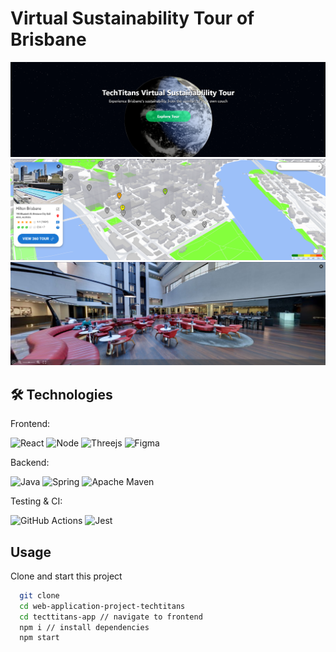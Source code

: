 
# Virtual Sustainability Tour of Brisbane



![S1](./tecttitans-app/public/S1.png)
![S2](./tecttitans-app/public/S2.png)
![S3](./tecttitans-app/public/S3.png)


## 🛠 Technologies
Frontend: 

![React](https://img.shields.io/badge/React-20232A?style=for-the-badge&logo=react&logoColor=61DAFB) 
![Node](https://img.shields.io/badge/Node.js-43853D?style=for-the-badge&logo=node.js&logoColor=white)
![Threejs](https://img.shields.io/badge/threejs-black?style=for-the-badge&logo=three.js&logoColor=white)
![Figma](https://img.shields.io/badge/figma-%23F24E1E.svg?style=for-the-badge&logo=figma&logoColor=white)

Backend:

![Java](https://img.shields.io/badge/Java-ED8B00?style=for-the-badge&logo=java&logoColor=white)
![Spring](https://img.shields.io/badge/spring-%236DB33F.svg?style=for-the-badge&logo=spring&logoColor=white)
![Apache Maven](https://img.shields.io/badge/Apache%20Maven-C71A36?style=for-the-badge&logo=Apache%20Maven&logoColor=white)

Testing & CI:

![GitHub Actions](https://img.shields.io/badge/GitHub%20Actions-2088FF?style=for-the-badge&logo=githubactions&logoColor=white)
![Jest](https://img.shields.io/badge/-jest-%23C21325?style=for-the-badge&logo=jest&logoColor=white)




## Usage

Clone and start this project

```bash
  git clone 
  cd web-application-project-techtitans
  cd tecttitans-app // navigate to frontend
  npm i // install dependencies
  npm start
```
    
